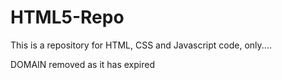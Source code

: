# HTML5-Repo
This is a repository for HTML, CSS and Javascript code, only....

DOMAIN removed as it has expired
